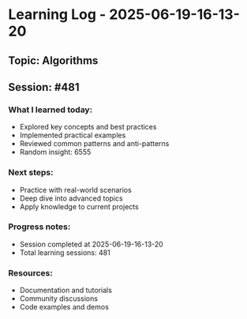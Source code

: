 # Learning Log - 2025-06-19-16-13-20

## Topic: Algorithms
## Session: #481

### What I learned today:
- Explored key concepts and best practices
- Implemented practical examples  
- Reviewed common patterns and anti-patterns
- Random insight: 6555

### Next steps:
- Practice with real-world scenarios
- Deep dive into advanced topics
- Apply knowledge to current projects

### Progress notes:
- Session completed at 2025-06-19-16-13-20
- Total learning sessions: 481

### Resources:
- Documentation and tutorials
- Community discussions
- Code examples and demos
